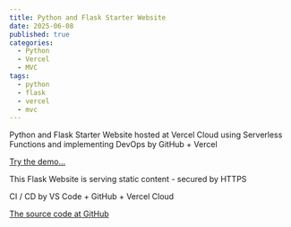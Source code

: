```yaml
---
title: Python and Flask Starter Website
date: 2025-06-08
published: true
categories:
  - Python
  - Vercel
  - MVC
tags:
  - python
  - flask
  - vercel
  - mvc
---
```


Python and Flask Starter Website hosted at Vercel Cloud using Serverless Functions and implementing DevOps by GitHub + Vercel

<a href="https://flask-vercel-start-one.vercel.app/" target="_blank" title="Flask Website at Vercel">Try the demo...</a>

This Flask Website is serving static content - secured by HTTPS

CI / CD by VS Code + GitHub + Vercel Cloud 

<a href="https://github.com/persteenolsen/flask-vercel-start-one" target="_blank">The source code at GitHub</a>

